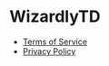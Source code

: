 # WizardlyTD
- [Terms of Service](https://github.com/SweeneyBeard/policies/blob/main/wizardlytd-tos.md)
- [Privacy Policy](https://github.com/SweeneyBeard/policies/blob/main/wizardlytd-privacy-policy.md)
